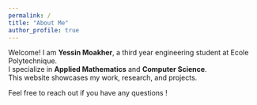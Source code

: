 ```yaml
---
permalink: /
title: "About Me"
author_profile: true
---
```


Welcome! I am **Yessin Moakher**, a third year engineering student at Ecole Polytechnique.  
I specialize in **Applied Mathematics** and **Computer Science**.  
This website showcases my work, research, and projects.

Feel free to reach out if you have any questions !
